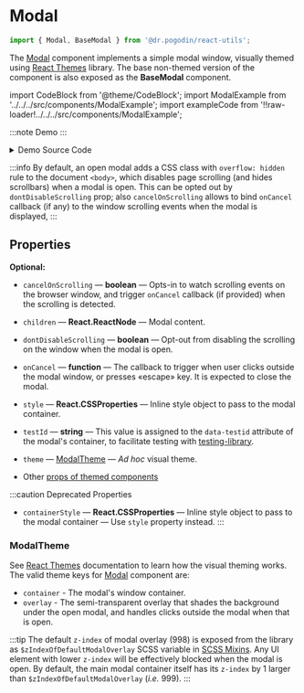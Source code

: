 # Modal
```jsx
import { Modal, BaseModal } from '@dr.pogodin/react-utils';
```
The [Modal] component implements a simple modal window, visually themed using
[React Themes] library. The base non-themed version of the component is also
exposed as the **BaseModal** component.

import CodeBlock from '@theme/CodeBlock';
import ModalExample from '../../../src/components/ModalExample';
import exampleCode from '!!raw-loader!../../../src/components/ModalExample';

:::note Demo
<ModalExample />
:::

<details>
  <summary>Demo Source Code</summary>
  <CodeBlock className="language-tsx">{exampleCode}</CodeBlock>
</details>

:::info
By default, an open modal adds a CSS class with `overflow: hidden` rule
to the document `<body>`, which disables page scrolling (and hides scrollbars)
when a modal is open. This can be opted out by `dontDisableScrolling` prop;
also `cancelOnScrolling` allows to bind `onCancel` callback (if any)
to the window scrolling events when the modal is displayed,
:::

## Properties

**Optional:**
- `cancelOnScrolling` &mdash; **boolean** &mdash; Opts-in to watch scrolling
  events on the browser window, and trigger `onCancel` callback (if provided)
  when the scrolling is detected.
- `children` &mdash; **React.ReactNode** &mdash; Modal content.
- `dontDisableScrolling` &mdash; **boolean** &mdash; Opt-out from disabling
  the scrolling on the window when the modal is open.
- `onCancel` &mdash; **function** &mdash; The callback to trigger when user
  clicks outside the modal window, or presses &laquo;escape&raquo; key.
  It is expected to close the modal.
- `style` &mdash; **React.CSSProperties** &mdash; Inline style object
  to pass to the modal container.

- `testId` &mdash; **string** &mdash; This value is assigned to
  the `data-testid` attribute of the modal's container, to facilitate testing
  with [testing-library].

- `theme` &mdash; [ModalTheme] &mdash; _Ad hoc_ visual theme.
- Other [props of themed components](https://www.npmjs.com/package/@dr.pogodin/react-themes#themed-component-properties)

:::caution Deprecated Properties
- `containerStyle` &mdash; **React.CSSProperties** &mdash; Inline style object
  to pass to the modal container &mdash; Use `style` property instead.
:::

### ModalTheme
See [React Themes] documentation to learn how the visual theming works.
The valid theme keys for [Modal] component are:
- `container` - The modal's window container.
- `overlay` - The semi-transparent overlay that shades the background under
  the open modal, and handles clicks outside the modal when that is open.

:::tip
The default `z-index` of modal overlay (998) is exposed from the library as
`$zIndexOfDefaultModalOverlay` SCSS variable in [SCSS Mixins]. Any UI element
with lower `z-index` will be effectively blocked when the modal is open.
By default, the main modal container itself has its `z-index` by 1 larger than
`$zIndexOfDefaultModalOverlay` (_i.e._ 999).
:::

[SCSS Mixins]: https://dr.pogodin.studio/docs/react-utils/docs/api/styles/mixins
[Modal]: /docs/api/components/modal
[ModalTheme]: #modaltheme
[React Themes]: https://dr.pogodin.studio/docs/react-themes
[testing-library]: https://testing-library.com
